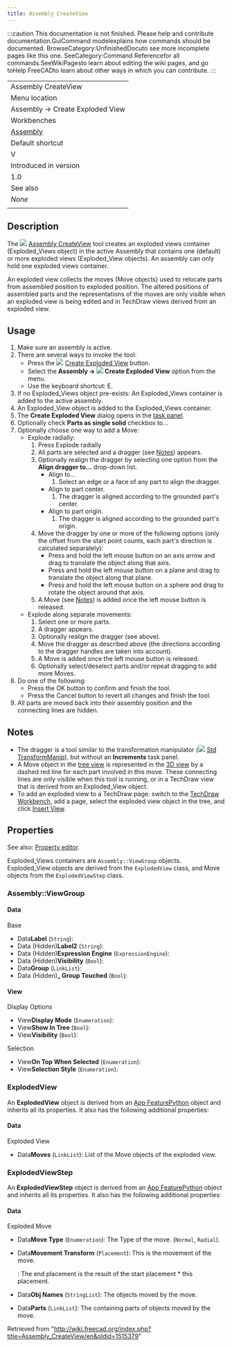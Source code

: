 ```yaml
---
title: Assembly CreateView
---
```


:::caution
This documentation is not finished. Please help and contribute documentation.GuiCommand modelexplains how commands should be documented. BrowseCategory:UnfinishedDocuto see more incomplete pages like this one. SeeCategory:Command Referencefor all commands.SeeWikiPagesto learn about editing the wiki pages, and go toHelp FreeCADto learn about other ways in which you can contribute.
:::

|                                                      |
| ---------------------------------------------------- |
| Assembly CreateView                                  |
| Menu location                                        |
| Assembly → Create Exploded View                      |
| Workbenches                                          |
| [Assembly](/Assembly_Workbench "Assembly Workbench") |
| Default shortcut                                     |
| V                                                    |
| Introduced in version                                |
| 1.0                                                  |
| See also                                             |
| _None_                                               |
|                                                      |

## Description

The ![](/images/Assembly_CreateView.svg) [Assembly CreateView](/Assembly_CreateView "Assembly CreateView") tool creates an exploded views container (Exploded_Views object) in the active Assembly that contains one (default) or more exploded views (Exploded_View objects). An assembly can only hold one exploded views container.

An exploded view collects the moves (Move objects) used to relocate parts from assembled position to exploded position. The altered positions of assembled parts and the representations of the moves are only visible when an exploded view is being edited and in TechDraw views derived from an exploded view.

## Usage

1. Make sure an assembly is active.
2. There are several ways to invoke the tool:
   - Press the ![](/images/Assembly_CreateView.svg) [Create Exploded View](/Assembly_CreateView "Assembly CreateView") button.
   - Select the **Assembly → ![](/images/Assembly_CreateView.svg) Create Exploded View** option from the menu.
   - Use the keyboard shortcut: E.
3. If no Exploded_Views object pre-exists: An Exploded_Views container is added to the active assembly.
4. An Exploded_View object is added to the Exploded_Views container.
5. The **Create Exploded View** dialog opens in the [task panel](/Task_panel "Task panel").
6. Optionally check **Parts as single solid** checkbox to...
7. Optionally choose one way to add a Move:
   - Explode radially:
     1. Press Explode radially
     2. All parts are selected and a dragger (see [Notes](#Notes)) appears.
     3. Optionally realign the dragger by selecting one option from the **Align dragger to...** drop-down list.
        - Align to...
          1. Select an edge or a face of any part to align the dragger.
        - Align to part center.
          1. The dragger is aligned according to the grounded part's center.
        - Align to part origin.
          1. The dragger is aligned according to the grounded part's origin.
     4. Move the dragger by one or more of the following options (only the offset from the start point counts, each part's direction is calculated separately):
        - Press and hold the left mouse button on an axis arrow and drag to translate the object along that axis.
        - Press and hold the left mouse button on a plane and drag to translate the object along that plane.
        - Press and hold the left mouse button on a sphere and drag to rotate the object around that axis.
     5. A Move (see [Notes](#Notes)) is added once the left mouse button is released.
   - Explode along separate movements:
     1. Select one or more parts.
     2. A dragger appears.
     3. Optionally realign the dragger (see above).
     4. Move the dragger as described above (the directions according to the dragger handles are taken into account).
     5. A Move is added once the left mouse button is released.
     6. Optionally select/deselect parts and/or repeat dragging to add more Moves.
8. Do one of the following:
   - Press the OK button to confirm and finish the tool.
   - Press the Cancel button to revert all changes and finish the tool.
9. All parts are moved back into their assembly position and the connecting lines are hidden.

## Notes

- The dragger is a tool similar to the transformation manipulator (![](/images/Std_TransformManip.svg) [Std TransformManip](/Std_TransformManip "Std TransformManip")), but without an **Increments** task panel.
- A Move object in the [tree view](/Tree_view "Tree view") is represented in the [3D view](/3D_view "3D view") by a dashed red line for each part involved in this move. These connecting lines are only visible when this tool is running, or in a TechDraw view that is derived from an Exploded_View object.
- To add an exploded view to a TechDraw page: switch to the [TechDraw Workbench](/TechDraw_Workbench "TechDraw Workbench"), add a page, select the exploded view object in the tree, and click [Insert View](/TechDraw_View "TechDraw View").

## Properties

See also: [Property editor](/Property_editor "Property editor").

Exploded_Views containers are `Assembly::ViewGroup` objects. Exploded_View objects are derived from the `ExplodedView` class, and Move objects from the `ExplodedViewStep` class.

### Assembly::ViewGroup

#### Data

Base

- Data**Label** (`String`):
- Data (Hidden)**Label2** (`String`):
- Data (Hidden)**Expression Engine** (`ExpressionEngine`):
- Data (Hidden)**Visibility** (`Bool`):
- Data**Group** (`LinkList`):
- Data (Hidden)**\_ Group Touched** (`Bool`):

#### View

Display Options

- View**Display Mode** (`Enumeration`):
- View**Show In Tree** (`Bool`):
- View**Visibility** (`Bool`):

Selection

- View**On Top When Selected** (`Enumeration`):
- View**Selection Style** (`Enumeration`):

### ExplodedView

An **ExplodedView** object is derived from an [App FeaturePython](/App_FeaturePython "App FeaturePython") object and inherits all its properties. It also has the following additional properties:

#### Data

Exploded View

- Data**Moves** (`LinkList`): List of the Move objects of the exploded view.

### ExplodedViewStep

An **ExplodedViewStep** object is derived from an [App FeaturePython](/App_FeaturePython "App FeaturePython") object and inherits all its properties. It also has the following additional properties:

#### Data

Exploded Move

- Data**Move Type** (`Enumeration`): The Type of the move. (`Normal`, `Radial`).
- Data**Movement Transform** (`Placement`): This is the movement of the move.

  : The end placement is the result of the start placement \* this placement.

- Data**Obj Names** (`StringList`): The objects moved by the move.
- Data**Parts** (`LinkList`): The containing parts of objects moved by the move.

Retrieved from "<http://wiki.freecad.org/index.php?title=Assembly_CreateView/en&oldid=1515379>"
